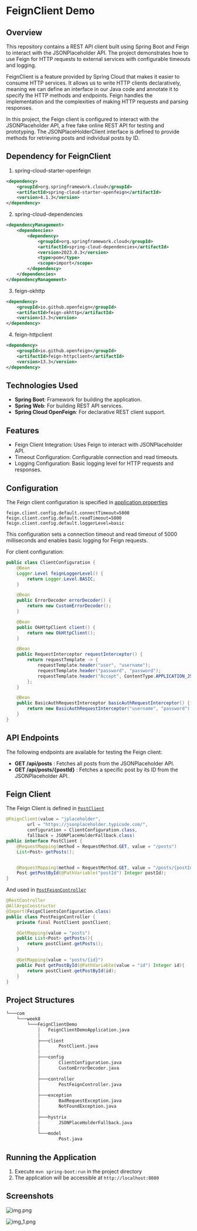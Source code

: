 # FeignClient Demo

## Overview
This repository contains a REST API client built using Spring Boot and Feign to interact with the JSONPlaceholder API. The project demonstrates how to use Feign for HTTP requests to external services with configurable timeouts and logging.

FeignClient is a feature provided by Spring Cloud that makes it easier to consume HTTP services. It allows us to write HTTP clients declaratively, meaning we can define an interface in our Java code and annotate it to specify the HTTP methods and endpoints. Feign handles the implementation and the complexities of making HTTP requests and parsing responses.

In this project, the Feign client is configured to interact with the JSONPlaceholder API, a free fake online REST API for testing and prototyping. The JSONPlaceHolderClient interface is defined to provide methods for retrieving posts and individual posts by ID.

## Dependency for FeignClient
1. spring-cloud-starter-openfeign
```xml
<dependency>
    <groupId>org.springframework.cloud</groupId>
    <artifactId>spring-cloud-starter-openfeign</artifactId>
    <version>4.1.3</version>
</dependency>
```
2. spring-cloud-dependencies
```xml
<dependencyManagement>
    <dependencies>
        <dependency>
            <groupId>org.springframework.cloud</groupId>
            <artifactId>spring-cloud-dependencies</artifactId>
            <version>2023.0.3</version>
            <type>pom</type>
            <scope>import</scope>
        </dependency>
    </dependencies>
</dependencyManagement>
```
3. feign-okhttp
```xml
<dependency>
    <groupId>io.github.openfeign</groupId>
    <artifactId>feign-okhttp</artifactId>
    <version>13.3</version>
</dependency>
```
4. feign-httpclient
```xml
<dependency>
    <groupId>io.github.openfeign</groupId>
    <artifactId>feign-httpclient</artifactId>
    <version>13.3</version>
</dependency>
```

## Technologies Used
- **Spring Boot**: Framework for building the application.
- **Spring Web**: For building REST API services.
- **Spring Cloud OpenFeign**: For declarative REST client support.

## Features
- Feign Client Integration: Uses Feign to interact with JSONPlaceholder API.
- Timeout Configuration: Configurable connection and read timeouts.
- Logging Configuration: Basic logging level for HTTP requests and responses.

## Configuration
The Feign client configuration is specified in [application.properties](src%2Fmain%2Fresources%2Fapplication.properties)
```properties
feign.client.config.default.connectTimeout=5000
feign.client.config.default.readTimeout=5000
feign.client.config.default.loggerLevel=basic
```
This configuration sets a connection timeout and read timeout of 5000 milliseconds and enables basic logging for Feign requests.

For client configuration:
```java
public class ClientConfiguration {
    @Bean
    Logger.Level feignLoggerLevel() {
        return Logger.Level.BASIC;
    }

    @Bean
    public ErrorDecoder errorDecoder() {
        return new CustomErrorDecoder();
    }

    @Bean
    public OkHttpClient client() {
        return new OkHttpClient();
    }

    @Bean
    public RequestInterceptor requestInterceptor() {
        return requestTemplate -> {
            requestTemplate.header("user", "username");
            requestTemplate.header("password", "password");
            requestTemplate.header("Accept", ContentType.APPLICATION_JSON.getMimeType());
        };
    }

    @Bean
    public BasicAuthRequestInterceptor basicAuthRequestInterceptor() {
        return new BasicAuthRequestInterceptor("username", "password");
    }
}
```

## API Endpoints
The following endpoints are available for testing the Feign client:

- **GET /api/posts** : Fetches all posts from the JSONPlaceholder API.
- **GET /api/posts/{postId}** : Fetches a specific post by its ID from the JSONPlaceholder API.

## Feign Client
The Feign Client is defined in [`PostClient`](src%2Fmain%2Fjava%2Fcom%2Fweek8%2FFeignClientDemo%2Fclient%2FPostClient.java)
```java
@FeignClient(value = "jplaceholder",
        url = "https://jsonplaceholder.typicode.com/",
        configuration = ClientConfiguration.class,
        fallback = JSONPlaceHolderFallback.class)
public interface PostClient {
    @RequestMapping(method = RequestMethod.GET, value = "/posts")
    List<Post> getPosts();


    @RequestMapping(method = RequestMethod.GET, value = "/posts/{postId}", produces = "application/json")
    Post getPostById(@PathVariable("postId") Integer postId);
}
```
And used in [`PostFeignController`](src%2Fmain%2Fjava%2Fcom%2Fweek8%2FFeignClientDemo%2Fcontroller%2FPostFeignController.java)
```java
@RestController
@AllArgsConstructor
@Import(FeignClientsConfiguration.class)
public class PostFeignController {
    private final PostClient postClient;

    @GetMapping(value = "posts")
    public List<Post> getPosts(){
        return postClient.getPosts();
    }

    @GetMapping(value = "posts/{id}")
    public Post getPostById(@PathVariable(value = "id") Integer id){
        return postClient.getPostById(id);
    }
}
```

## Project Structures
```cmd
└───com
    └───week8
        └───FeignClientDemo
            │   FeignClientDemoApplication.java
            │
            ├───client
            │       PostClient.java
            │
            ├───config
            │       ClientConfiguration.java
            │       CustomErrorDecoder.java
            │
            ├───controller
            │       PostFeignController.java
            │
            ├───exception
            │       BadRequestException.java
            │       NotFoundException.java
            │
            ├───hystrix
            │       JSONPlaceHolderFallback.java
            │
            └───model
                    Post.java
```

## Running the Application
1. Execute `mvn spring-boot:run` in the project directory
2. The application will be accessible at `http://localhost:8080`

## Screenshots
![img.png](img.png)

![img_1.png](img_1.png)